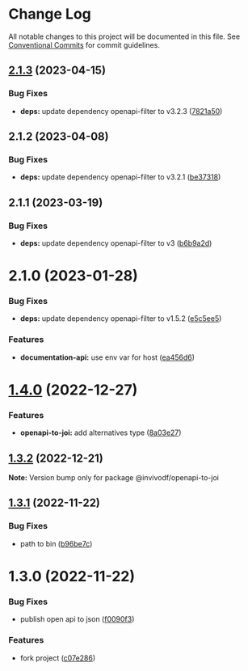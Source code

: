 # Change Log

All notable changes to this project will be documented in this file.
See [Conventional Commits](https://conventionalcommits.org) for commit guidelines.

## [2.1.3](https://gitlab.tooling.invivodigitalfactory.com/invivodf/documentations/documentations/compare/@invivodf/module-openapi-to-joi@2.1.2...@invivodf/module-openapi-to-joi@2.1.3) (2023-04-15)

### Bug Fixes

- **deps:** update dependency openapi-filter to v3.2.3 ([7821a50](https://gitlab.tooling.invivodigitalfactory.com/invivodf/documentations/documentations/commit/7821a504aaf316e2f71c01688c480d016f2e182e))

## 2.1.2 (2023-04-08)

### Bug Fixes

- **deps:** update dependency openapi-filter to v3.2.1 ([be37318](https://gitlab.tooling.invivodigitalfactory.com/invivodf/documentations/documentations/commit/be37318a9c5026c805d69f4258c595491a2203f5))

## 2.1.1 (2023-03-19)

### Bug Fixes

- **deps:** update dependency openapi-filter to v3 ([b6b9a2d](https://gitlab.tooling.invivodigitalfactory.com/invivodf/documentations/documentations/commit/b6b9a2d39b1d0b04ec1bfa9091681719f46fc242))

# 2.1.0 (2023-01-28)

### Bug Fixes

- **deps:** update dependency openapi-filter to v1.5.2 ([e5c5ee5](https://gitlab.tooling.invivodigitalfactory.com/invivodf/documentations/documentations/commit/e5c5ee51f8d415cb8eb0c51a31b3dd0422606d57))

### Features

- **documentation-api:** use env var for host ([ea456d6](https://gitlab.tooling.invivodigitalfactory.com/invivodf/documentations/documentations/commit/ea456d6099114c5f89eb2ba32c9c8e574fe2d0d9))

# [1.4.0](https://gitlab.tooling.invivodigitalfactory.com/invivodf/invivodf/compare/@invivodf/openapi-to-joi@1.3.2...@invivodf/openapi-to-joi@1.4.0) (2022-12-27)

### Features

- **openapi-to-joi:** add alternatives type ([8a03e27](https://gitlab.tooling.invivodigitalfactory.com/invivodf/invivodf/commit/8a03e278687615f00bcdf967b2e2933d83af1516))

## [1.3.2](https://gitlab.tooling.invivodigitalfactory.com/invivodf/invivodf/compare/@invivodf/openapi-to-joi@1.3.1...@invivodf/openapi-to-joi@1.3.2) (2022-12-21)

**Note:** Version bump only for package @invivodf/openapi-to-joi

## [1.3.1](https://gitlab.tooling.invivodigitalfactory.com/invivodf/invivodf/compare/@invivodf/openapi-to-joi@1.3.0...@invivodf/openapi-to-joi@1.3.1) (2022-11-22)

### Bug Fixes

- path to bin ([b96be7c](https://gitlab.tooling.invivodigitalfactory.com/invivodf/invivodf/commit/b96be7c0817d6bad8e18dfe003f8d3c6f86c37c2))

# 1.3.0 (2022-11-22)

### Bug Fixes

- publish open api to json ([f0090f3](https://gitlab.tooling.invivodigitalfactory.com/invivodf/invivodf/commit/f0090f3dc8c857b6932be58b99b4995514e714cb))

### Features

- fork project ([c07e286](https://gitlab.tooling.invivodigitalfactory.com/invivodf/invivodf/commit/c07e2868b9fbd928174b795eca56825790137021))

